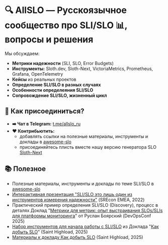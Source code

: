# 🔍 AllSLO — Русскоязычное сообщество про SLI/SLO 📊, вопросы и решения 

Мы обсуждаем:  
- **Метрики надежности** (SLI, SLO, Error Budgets)  
- **Инструменты:** Sloth.dev, Sloth-Next, VictoriaMetrics, Prometheus, Grafana, OpenTelemetry  
- **Кейсы** из реальных проектов
- **Определение SLI/SLO в разных случаях**
- **Особенности определеяния SLI/SLO**
- **Сопровождение SLI/SLO, жизненный цикл**
  
## 📌 Как присоединиться?  
- **➡️ Чат в Telegram:** [t.me/allslo_ru](https://t.me/allslo_ru)  
- **❤️ Контрибьютить:**
   * добавлять ссылки на полезные материалы, инструменты и доклады в [awesome-slo](https://github.com/ALLSLO-COMMUNITY/awesome-slo)
   * присоединяйтесь плисть вместе нашу версию генератора SLO [Sloth-Next](https://github.com/ALLSLO-COMMUNITY/sloth-next) 

## 📚 Полезное  
- Полезные материалы, инструменты и доклады по теме SLI/SLO в [awesome-slo](https://github.com/ALLSLO-COMMUNITY/awesome-slo)
- [Интерактивная презентация "SLI/SLO это лишь один из инструментов измерения надежности"](https://sre.google/resources/practices-and-processes/measuring-reliability/) (SREcon EMEA, 2022)
- Практический пример определения SLI/SLO (Discovery), процесс в деталях Доклад "[Метрики для метрик: опыт выстраивания SLOs/SLIs для платформы мониторинга](https://devopsconf.io/moscow/2025/abstracts/14014)" от Руслан Боярский (DevOpsConf 2025)
- [Набор инструментов для начала работы с SLI/SLO](https://github.com/vseinstrumentiru/slojka) из Доклада "[Как добыть SLO](https://highload.ru/spb/2025/abstracts/14385)" (Saint Highload, 2025)
- [Материалы к докладу Как добыть SLO](https://github.com/vseinstrumentiru/SaintHighLoad2025/tree/main/kak-dobyt-slo) (Saint Highload, 2025)

